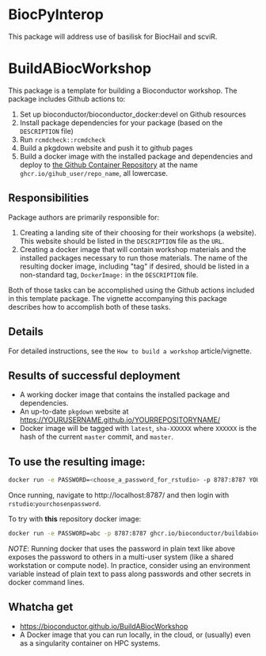 # BiocPyInterop

This package will address use of basilisk for BiocHail and scviR.

# BuildABiocWorkshop

This package is a template for building a Bioconductor workshop. The package
includes Github actions to:

1. Set up bioconductor/bioconductor_docker:devel on Github resources
2. Install package dependencies for your package (based on the `DESCRIPTION` file)
3. Run `rcmdcheck::rcmdcheck`
4. Build a pkgdown website and push it to github pages
5. Build a docker image with the installed package and dependencies and deploy to [the Github Container Repository](https://docs.github.com/en/packages/working-with-a-github-packages-registry/working-with-the-container-registry#pulling-container-images) at the name `ghcr.io/gihub_user/repo_name`, all lowercase. 

## Responsibilities

Package authors are primarily responsible for:

1. Creating a landing site of their choosing for their workshops (a website). This website should be listed in the `DESCRIPTION` file as the `URL`.
2. Creating a docker image that will contain workshop materials and the installed packages necessary to run those materials. The name of the resulting docker image, including "tag" if desired, should be listed in a non-standard tag, `DockerImage:` in the `DESCRIPTION` file. 

Both of those tasks can be accomplished using the Github actions included in this template package. The vignette accompanying this package describes how to accomplish both of these tasks.

## Details

For detailed instructions, see the `How to build a workshop` article/vignette.

## Results of successful deployment

- A working docker image that contains the installed package and dependencies.
- An up-to-date `pkgdown` website at https://YOURUSERNAME.github.io/YOURREPOSITORYNAME/
- Docker image will be tagged with `latest`, `sha-XXXXXX` where `XXXXXX` is the hash of the current `master` commit, and `master`. 

## To use the resulting image:

```sh
docker run -e PASSWORD=<choose_a_password_for_rstudio> -p 8787:8787 YOURDOCKERIMAGENAME
```
Once running, navigate to http://localhost:8787/ and then login with `rstudio`:`yourchosenpassword`. 

To try with **this** repository docker image:

```sh
docker run -e PASSWORD=abc -p 8787:8787 ghcr.io/bioconductor/buildabiocworkshop
```

*NOTE*: Running docker that uses the password in plain text like above exposes the password to others 
in a multi-user system (like a shared workstation or compute node). In practice, consider using an environment 
variable instead of plain text to pass along passwords and other secrets in docker command lines. 


## Whatcha get

- https://bioconductor.github.io/BuildABiocWorkshop
- A Docker image that you can run locally, in the cloud, or (usually) even as a singularity container on HPC systems. 
